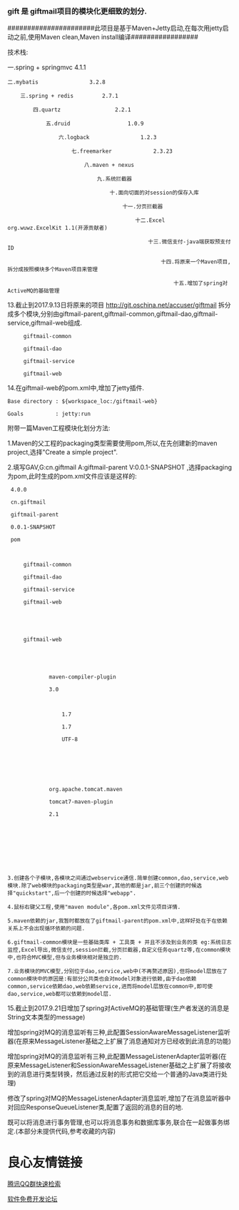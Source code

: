 
### gift 是  giftmail项目的模块化更细致的划分.

######################此项目是基于Maven+Jetty启动,在每次用jetty启动之前,使用Maven clean,Maven install编译#################

技术栈:

一.spring + springmvc     4.1.1

    二.mybatis                3.2.8

        三.spring + redis         2.7.1

            四.quartz                 2.2.1

                五.druid                  1.0.9

                    六.logback                1.2.3

                        七.freemarker             2.3.23

                            八.maven + nexus

                                九.系统拦截器

                                    十.面向切面的对session的保存入库

                                        十一.分页拦截器

                                            十二.Excel                 org.wuwz.ExcelKit 1.1(开源贡献者)

                                                十三.微信支付-java端获取预支付ID 
                                                
                                                    十四.将原来一个Maven项目,拆分成按照模块多个Maven项目来管理
                                                        
                                                        十五.增加了spring对ActiveMQ的基础管理

13.截止到2017.9.13日将原来的项目 http://git.oschina.net/accuser/giftmail 拆分成多个模块,分别由giftmail-parent,giftmail-common,giftmail-dao,giftmail-service,giftmail-web组成.

	 

		 giftmail-common 

		 giftmail-dao 

		 giftmail-service 

		 giftmail-web 

	 

14.在giftmail-web的pom.xml中,增加了jetty插件.

    Base directory : ${workspace_loc:/giftmail-web}

    Goals          : jetty:run

附带一篇Maven工程模块化划分方法:

  1.Maven的父工程的packaging类型需要使用pom,所以,在先创建新的maven project,选择"Create a simple project".

  2.填写GAV,G:cn.giftmail A:giftmail-parent V:0.0.1-SNAPSHOT ,选择packaging为pom,此时生成的pom.xml文件应该是这样的:

 

	 4.0.0 

	 cn.giftmail 

	 giftmail-parent 

	 0.0.1-SNAPSHOT 

	 pom 

	 

		 giftmail-common 

		 giftmail-dao 

		 giftmail-service 

		 giftmail-web 

	 

         

		 giftmail-web 

		 

			 

				 maven-compiler-plugin 

				 3.0 

				 

					 1.7 

					 1.7 

					 UTF-8 

				 

			 

			 

				 org.apache.tomcat.maven 

				 tomcat7-maven-plugin 

				 2.1 

			 

		 

	 

 

    3.创建各个子模块,各模块之间通过webservice通信.简单创建common,dao,service,web模块.除了web模块的packaging类型是war,其他的都是jar,前三个创建的时候选择"quickstart",后一个创建的时候选择"webapp".

    4.鼠标右键父工程,使用"maven module",各pom.xml文件见项目详情.

    5.maven依赖的jar,我暂时都放在了giftmail-parent的pom.xml中,这样好处在于在依赖关系上不会出现循环依赖的问题.

    6.giftmail-common模块是一些基础类库 + 工具类 + 并且不涉及到业务的类 eg:系统日志监控,Excel导出,微信支付,session拦截,分页拦截器,自定义任务quartz等,在common模块中,也符合MVC模型,但与业务模块相对是独立的.

    7.业务模块的MVC模型,分别位于dao,service,web中(不再赘述原因),但将model层放在了common模块中的原因是:有部分公共类也会对model对象进行依赖,由于dao依赖common,service依赖dao,web依赖service,进而将model层放在common中,即可使dao,service,web都可以依赖到model层.

15.截止到2017.9.21日增加了spring对ActiveMQ的基础管理(生产者发送的消息是String文本类型的message)

增加spring对MQ的消息监听有三种,此配置SessionAwareMessageListener监听器(在原来MessageListener基础之上扩展了消息通知对方已经收到此消息的功能)

增加spring对MQ的消息监听有三种,此配置MessageListenerAdapter监听器(在原来MessageListener和SessionAwareMessageListener基础之上扩展了将接收到的消息进行类型转换，然后通过反射的形式把它交给一个普通的Java类进行处理)

修改了spring对MQ的MessageListenerAdapter消息监听,增加了在消息监听器中对回应ResponseQueueListener类,配置了返回的消息的目的地.

既可以将消息进行事务管理,也可以将消息事务和数据库事务,联合在一起做事务绑定.(本部分未提供代码,参考收藏的内容)



  



 # 良心友情链接

[腾讯QQ群快速检索](http://u.720life.cn/s/8cf73f7c)

[软件免费开发论坛](http://u.720life.cn/s/bbb01dc0)